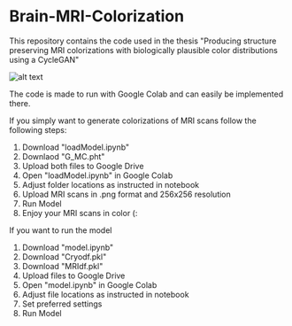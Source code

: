 # Brain-MRI-Colorization

This repository contains the code used in the thesis "Producing structure preserving MRI colorizations with biologically plausible color distributions using a CycleGAN"

![alt text](http://url/to/img.png)

The code is made to run with Google Colab and can easily be implemented there. 


If you simply want to generate colorizations of MRI scans follow the following steps:
1. Download "loadModel.ipynb"
2. Downlaod "G_MC.pht"
3. Upload both files to Google Drive
4. Open "loadModel.ipynb" in Google Colab
5. Adjust folder locations as instructed in notebook
6. Upload MRI scans in .png format and 256x256 resolution
7. Run Model
8. Enjoy your MRI scans in color (:

If you want to run the model
1. Download "model.ipynb"
2. Download "Cryodf.pkl"
3. Download "MRIdf.pkl"
4. Upload files to Google Drive
5. Open "model.ipynb" in Google Colab
6. Adjust file locations as instructed in notebook
7. Set preferred settings
8. Run Model
